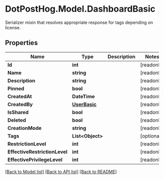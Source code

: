 # DotPostHog.Model.DashboardBasic
Serializer mixin that resolves appropriate response for tags depending on license.

## Properties

Name | Type | Description | Notes
------------ | ------------- | ------------- | -------------
**Id** | **int** |  | [readonly] 
**Name** | **string** |  | [readonly] 
**Description** | **string** |  | [readonly] 
**Pinned** | **bool** |  | [readonly] 
**CreatedAt** | **DateTime** |  | [readonly] 
**CreatedBy** | [**UserBasic**](UserBasic.md) |  | [readonly] 
**IsShared** | **bool** |  | [readonly] 
**Deleted** | **bool** |  | [readonly] 
**CreationMode** | **string** |  | [readonly] 
**Tags** | **List&lt;Object&gt;** |  | [optional] 
**RestrictionLevel** | **int** |  | [readonly] 
**EffectiveRestrictionLevel** | **int** |  | [readonly] 
**EffectivePrivilegeLevel** | **int** |  | [readonly] 

[[Back to Model list]](../README.md#documentation-for-models) [[Back to API list]](../README.md#documentation-for-api-endpoints) [[Back to README]](../README.md)

